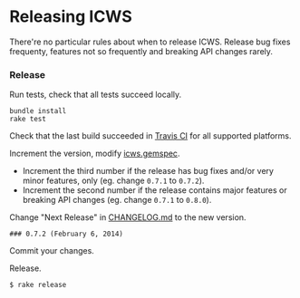 # Releasing ICWS

There're no particular rules about when to release ICWS. Release bug fixes frequenty, features not so frequently and breaking API changes rarely.

### Release

Run tests, check that all tests succeed locally.

```
bundle install
rake test
```

Check that the last build succeeded in [Travis CI](https://travis-ci.org/tim-vandecasteele/grape-swagger) for all supported platforms.

Increment the version, modify [icws.gemspec](icws.gemspec).

*  Increment the third number if the release has bug fixes and/or very minor features, only (eg. change `0.7.1` to `0.7.2`).
*  Increment the second number if the release contains major features or breaking API changes (eg. change `0.7.1` to `0.8.0`).

Change "Next Release" in [CHANGELOG.md](CHANGELOG.md) to the new version.

```
### 0.7.2 (February 6, 2014)
```

Commit your changes.

Release.

```
$ rake release
```
